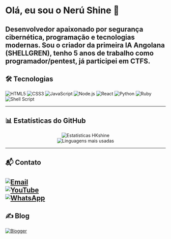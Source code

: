 
# Olá, eu sou o Nerú Shine 👋

Desenvolvedor apaixonado por segurança cibernética, programação e tecnologias modernas. Sou o criador da primeira IA Angolana (SHELLGREN), tenho 5 anos de trabalho como programador/pentest, já participei em CTFS. 
---


## 🛠️ Tecnologias

![HTML5](https://img.shields.io/badge/HTML5-E34F26?style=for-the-badge&logo=html5&logoColor=white)
![CSS3](https://img.shields.io/badge/CSS3-1572B6?style=for-the-badge&logo=css3&logoColor=white)
![JavaScript](https://img.shields.io/badge/JavaScript-F7DF1E?style=for-the-badge&logo=javascript&logoColor=black)
![Node.js](https://img.shields.io/badge/Node.js-339933?style=for-the-badge&logo=nodedotjs&logoColor=white)
![React](https://img.shields.io/badge/React-20232A?style=for-the-badge&logo=react&logoColor=61DAFB)
![Python](https://img.shields.io/badge/Python-3776AB?style=for-the-badge&logo=python&logoColor=white)
![Ruby](https://img.shields.io/badge/Ruby-CC342D?style=for-the-badge&logo=ruby&logoColor=white)
![Shell Script](https://img.shields.io/badge/Shell_Script-121011?style=for-the-badge&logo=gnu-bash&logoColor=white)

---

## 📊 Estatísticas do GitHub

<p align="center">
  <img src="https://github-readme-stats.vercel.app/api?username=HKshine&show_icons=true&theme=github_dark" alt="Estatísticas HKshine"/>
  <br/>
  <img src="https://github-readme-stats.vercel.app/api/top-langs/?username=HKshine&layout=compact&theme=github_dark" alt="Linguagens mais usadas"/>
</p>

---

## 📬 Contato

[![Email](https://img.shields.io/badge/Gmail-nerushine3@gmail.com-D14836?style=for-the-badge&logo=gmail&logoColor=white)](mailto:nerushine3@gmail.com)  
[![YouTube](https://img.shields.io/badge/YouTube-Treinamento_Hacker-FF0000?style=for-the-badge&logo=youtube&logoColor=white)](https://www.youtube.com/@Treinamento-hacker)  
[![WhatsApp](https://img.shields.io/badge/WhatsApp-Conversar-25D366?style=for-the-badge&logo=whatsapp&logoColor=white)](https://wa.me/948317617) 
---

## ✍️ Blog

[![Blogger](https://img.shields.io/badge/Blogger-FF5722?style=for-the-badge&logo=blogger&logoColor=white)](https://shellgren.blogspot.com)
